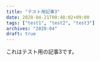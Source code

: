 ```yaml
---
title: "テスト用記事3"
date: 2020-04-21T00:48:02+09:00
tags: ["test1", "test2", "test3"]
archives: "2020-04"
draft: true
---
```

これはテスト用の記事3です。
